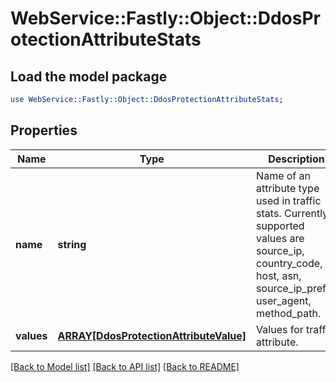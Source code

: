# WebService::Fastly::Object::DdosProtectionAttributeStats

## Load the model package
```perl
use WebService::Fastly::Object::DdosProtectionAttributeStats;
```

## Properties
Name | Type | Description | Notes
------------ | ------------- | ------------- | -------------
**name** | **string** | Name of an attribute type used in traffic stats. Currently, supported values are source_ip, country_code, host, asn, source_ip_prefix, user_agent, method_path. | [optional] 
**values** | [**ARRAY[DdosProtectionAttributeValue]**](DdosProtectionAttributeValue.md) | Values for traffic attribute. | [optional] 

[[Back to Model list]](../README.md#documentation-for-models) [[Back to API list]](../README.md#documentation-for-api-endpoints) [[Back to README]](../README.md)


